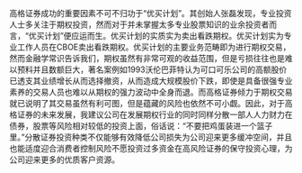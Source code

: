 
高格证券成功的重要因素不可不归功于“优买计划”。其创始人张磊发现，专业投资人士多关注于期权投资，然而对于并未掌握太多专业股票知识的业余投资者而言，“优买计划”便应运而生。优买计划的实质实为卖出看跌期权。优买计划实为专业工作人员在CBOE卖出看跌期权。优买计划的主要业务范畴即为进行期权交易，然而金融学常识告诉我们，期权虽然有非常可观的收益范围，但是亏损往往也是难以预料并且数额巨大，著名案例如1993沃伦巴菲特认为可口可乐公司的高额股价已透支其业绩增长从而选择撤资，从而造成大规模股价下跌，即使是具备很强专业素养的交易人员也难以从期权的强力波动中全身而退。而高格证券倾力于期权交易就已说明了其交易虽然有利可图，但是蕴藏的风险也依然不可小觑。因此，对于高格证券的未来发展，我建议公司在发展期权行业的同时同样分散一部人人力财力在债券，股票等风险相对较低的投资上面，俗话说：“不要把鸡蛋装进一个篮子里。”分散证券投资种类不仅能够有效降低公司损失为公司迎来更多缓冲空间，并且也能适度迎合消费者控制风险不愿投资过多资金在高风险证券的保守投资心理，为公司迎来更多的优质客户资源。